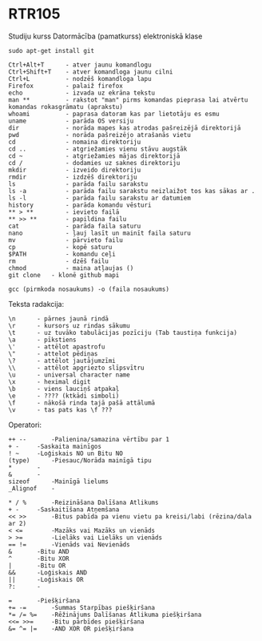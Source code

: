 # RTR105
Studiju kurss Datormācība (pamatkurss) elektroniskā klase
	
	sudo apt-get install git
	
	Ctrl+Alt+T      - atver jaunu komandlogu
	Ctrl+Shift+T    - atver komandloga jaunu cilni
	Ctrl+L          - nodzēš komandloga lapu
	Firefox         - palaiž firefox
	echo            - izvada uz ekrāna tekstu
	man **          - rakstot "man" pirms komandas pieprasa lai atvērtu komandas rokasgrāmatu (aprakstu)
	whoami          - paprasa datoram kas par lietotāju es esmu
	uname           - parāda OS versiju
	dir             - norāda mapes kas atrodas pašreizējā direktorijā
	pwd             - norāda pašreizējo atrašanās vietu
	cd              - nomaina direktoriju
	cd ..           - atgriežamies vienu stāvu augstāk
	cd ~            - atgriežamies mājas direktorijā
	cd /            - dodamies uz saknes direktoriju
	mkdir           - izveido direktoriju
	rmdir           - izdzēš direktoriju
	ls              - parāda failu sarakstu
	ls -a           - parāda failu sarakstu neizlaižot tos kas sākas ar .
	ls -l           - parāda failu sarakstu ar datumiem
	history         - parāda komandu vēsturi
	** > **         - ievieto failā
	** >> **        - papildina failu
	cat             - parāda faila saturu
	nano            - ļauj lasīt un mainīt faila saturu
	mv              - pārvieto failu
	cp              - kopē saturu
	$PATH           - komandu ceļi
	rm              - dzēš failu
	chmod           - maina atļaujas ()
	git clone	- klonē github mapi
	
	gcc (pirmkoda nosaukums) -o (faila nosaukums)
	
Teksta radakcija:
	
	\n		- pārnes jaunā rindā
	\r		- kursors uz rindas sākumu
	\t		- uz tuvāko tabulācijas pozīciju (Tab taustiņa funkcija)
	\a		- pīkstiens
	\'		- attēlot apastrofu
	\"		- attelot pēdiņas
	\?		- attēlot jautājumzīmi
	\\		- attēlot apgriezto slīpsvītru
	\u		- universal character name
	\x		- heximal digit
	\b		- viens lauciņš atpakaļ
	\e		- ???? (ktkādi simboli)
	\f		- nākošā rinda tajā pašā attālumā
	\v		- tas pats kas \f ???
	
Operatori:
	
	++ --		-Palienina/samazina vērtību par 1 
	+ -		-Saskaita mainīgos
	! ~		-Loģiskais NO un Bitu NO
	(type)		-Piesauc/Norāda mainīgā tipu
	*		-
	&		-
	sizeof		-Mainīgā lielums
	_Alignof	-
			
	* / %		-Reizināšana Dalīšana Atlikums
	+ -		-Saskaitīšana Atņemšana
	<< >>		-Bitus pabīda pa vienu vietu pa kreisi/labi (rēzina/dala ar 2)
	< <=		-Mazāks vai Mazāks un vienāds
	> >=		-Lielāks vai Lielāks un vienāds
	== !=		-Vienāds vai Nevienāds
	&		-Bitu AND
	^		-Bitu XOR
	|		-Bitu OR
	&&		-Loģiskais AND
	||		-Loģiskais OR
	?:		-
	
	=		-Piešķiršana
	+= -=		-Summas Starpības piešķiršana
	*= /= %=	-Rēžinājums Dalīšanas Atlikuma piešķiršana
	<<= >>=		-Bitu pārbīdes piešķiršana
	&= ^= |=	-AND XOR OR piešķiršana
